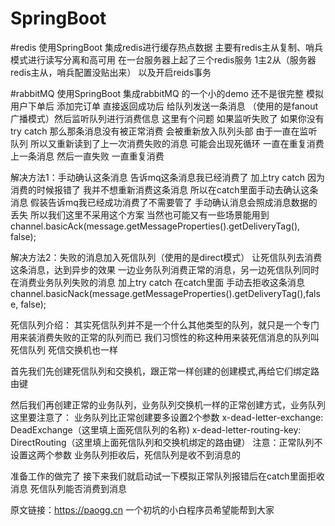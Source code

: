 # SpringBoot

#redis
使用SpringBoot 集成redis进行缓存热点数据 主要有redis主从复制、哨兵模式进行读写分离和高可用 在一台服务器上起了三个redis服务 1主2从（服务器redis主从，哨兵配置没贴出来）
以及开启reids事务

#rabbitMQ
使用SpringBoot 集成rabbitMQ 的一个小的demo 还不是很完整 模拟用户下单后 添加完订单 直接返回成功后 给队列发送一条消息 （使用的是fanout广播模式）然后监听队列进行消费信息 
这里有个问题 如果监听失败了 如果你没有try catch 那么那条消息没有被正常消费 会被重新放入队列头部 
由于一直在监听队列 所以又重新读到了上一次消费失败的消息 可能会出现死循环 一直在重复消费上一条消息 然后一直失败 一直重复消费

解决方法1：手动确认这条消息 告诉mq这条消息我已经消费了
  加上try catch 
  因为消费的时候报错了 我并不想重新消费这条消息
  所以在catch里面手动去确认这条消息 假装告诉mq我已经成功消费了不需要管了 手动确认消息会照成消息数据的丢失 所以我们这里不采用这个方案 当然也可能又有一些场景能用到
  channel.basicAck(message.getMessageProperties().getDeliveryTag(), false);
  
解决方法2：失败的消息加入死信队列（使用的是direct模式） 让死信队列去消费这条消息，达到异步的效果 一边业务队列消费正常的消息，另一边死信队列同时在消费业务队列失败的消息
  加上try catch 在catch里面 手动去拒收这条消息 
  channel.basicNack(message.getMessageProperties().getDeliveryTag(),false, false);
  
死信队列介绍：
   其实死信队列并不是一个什么其他类型的队列，就只是一个专门用来装消费失败的正常的队列而已 我们习惯性的称这种用来装死信消息的队列叫死信队列 死信交换机也一样
   
   
   首先我们先创建死信队列和交换机，跟正常一样创建的创建模式,再给它们绑定路由键
   
   然后我们再创建正常的业务队列，业务队列交换机一样的正常创建方式，业务队列这里要注意了： 业务队列比正常创建要多设置2个参数
   x-dead-letter-exchange:	DeadExchange（这里填上面死信队列的名称)
   x-dead-letter-routing-key:	DirectRouting（这里填上面死信队列和交换机绑定的路由键）
   注意：正常队列不设置这两个参数 业务队列拒收后，死信队列是收不到消息的
   
   准备工作的做完了 接下来我们就启动试一下模拟正常队列报错后在catch里面拒收消息 死信队列能否消费到消息
   
   原文链接：https://paogg.cn
   一个初坑的小白程序员希望能帮到大家

  
